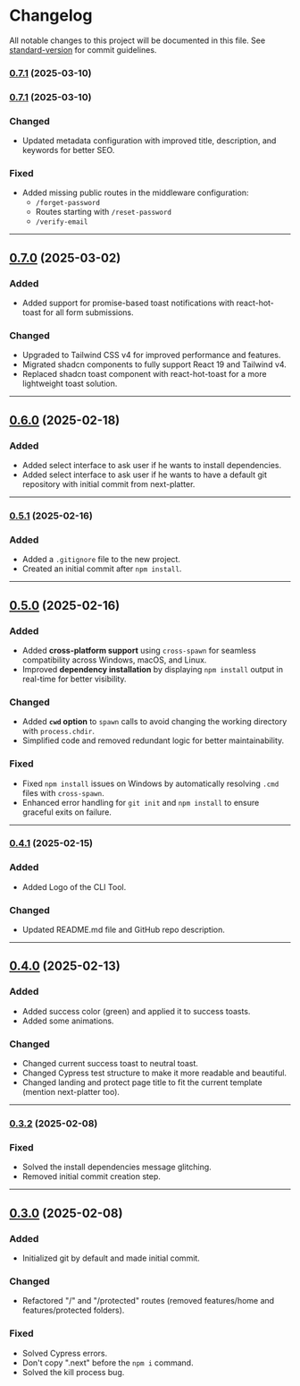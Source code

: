 # Changelog

All notable changes to this project will be documented in this file. See [standard-version](https://github.com/conventional-changelog/standard-version) for commit guidelines.

### [0.7.1](https://github.com/Adel2411/next-starter-template/compare/v0.7.0...v0.7.1) (2025-03-10)

### [0.7.1](https://github.com/Adel2411/next-platter/compare/v0.7.0...v0.7.1) (2025-03-10)

### Changed

- Updated metadata configuration with improved title, description, and keywords for better SEO.

### Fixed

- Added missing public routes in the middleware configuration:
  - `/forget-password`
  - Routes starting with `/reset-password`
  - `/verify-email`

---

## [0.7.0](https://github.com/Adel2411/next-platter/compare/v0.6.0...v0.7.0) (2025-03-02)

### Added

- Added support for promise-based toast notifications with react-hot-toast for all form submissions.

### Changed

- Upgraded to Tailwind CSS v4 for improved performance and features.
- Migrated shadcn components to fully support React 19 and Tailwind v4.
- Replaced shadcn toast component with react-hot-toast for a more lightweight toast solution.

---

## [0.6.0](https://github.com/Adel2411/next-platter/compare/v0.5.1...v0.6.0) (2025-02-18)

### Added

- Added select interface to ask user if he wants to install dependencies.
- Added select interface to ask user if he wants to have a default git repository with initial commit from next-platter.

---

### [0.5.1](https://github.com/Adel2411/next-platter/compare/v0.5.0...v0.5.1) (2025-02-16)

### Added

- Added a `.gitignore` file to the new project.
- Created an initial commit after `npm install`.

---

## [0.5.0](https://github.com/Adel2411/next-platter/compare/v0.4.1...v0.5.0) (2025-02-16)

### Added

- Added **cross-platform support** using `cross-spawn` for seamless compatibility across Windows, macOS, and Linux.
- Improved **dependency installation** by displaying `npm install` output in real-time for better visibility.

### Changed

- Added **`cwd` option** to `spawn` calls to avoid changing the working directory with `process.chdir`.
- Simplified code and removed redundant logic for better maintainability.

### Fixed

- Fixed `npm install` issues on Windows by automatically resolving `.cmd` files with `cross-spawn`.
- Enhanced error handling for `git init` and `npm install` to ensure graceful exits on failure.

---

### [0.4.1](https://github.com/Adel2411/next-platter/compare/v0.4.0...v0.4.1) (2025-02-15)

### Added

- Added Logo of the CLI Tool.

### Changed

- Updated README.md file and GitHub repo description.

---

## [0.4.0](https://github.com/Adel2411/next-platter/compare/v0.3.2...v0.4.0) (2025-02-13)

### Added

- Added success color (green) and applied it to success toasts.
- Added some animations.

### Changed

- Changed current success toast to neutral toast.
- Changed Cypress test structure to make it more readable and beautiful.
- Changed landing and protect page title to fit the current template (mention next-platter too).

---

### [0.3.2](https://github.com/Adel2411/next-platter/compare/v0.3.0...v0.3.2) (2025-02-08)

### Fixed

- Solved the install dependencies message glitching.
- Removed initial commit creation step.

---

## [0.3.0](https://github.com/Adel2411/next-platter/compare/v0.3.1...v0.3.0) (2025-02-08)

### Added

- Initialized git by default and made initial commit.

### Changed

- Refactored "/" and "/protected" routes (removed features/home and features/protected folders).

### Fixed

- Solved Cypress errors.
- Don't copy ".next" before the `npm i` command.
- Solved the kill process bug.
